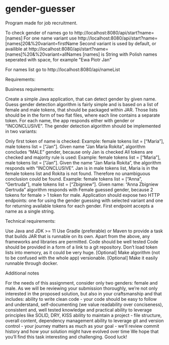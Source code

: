 # gender-guesser

Program made for job recruitment.

To check gender of names go to http://localhost:8080/api/start?name=[names]
For one name variant use http://localhost:8080/api/start?name=[names]20&%20variant=firstName
Second variant is used by default, or availible at http://localhost:8080/api/start?name=[names]%20&%20variant=allNames
[names] is String with Polish names seperated with space, for example "Ewa Piotr Jan"

For names list go to http://localhost:8080/api/nameList

Requirements:

Business requirements:

Create a simple Java application, that can detect gender by given name. Guess gender detection algorithm is fairly simple and is based on a list of female and male tokens, that should be packaged within JAR. Those lists should be in the form of two flat files, where each line contains a separate token. For each name, the app responds either with gender or “INCONCLUSIVE”. The gender detection algorithm should be implemented in two variants: 

Only first token of name is checked: 
Example: female tokens list = [“Maria”], male tokens list = [“Jan”]. Given name “Jan Maria Rokita”, algorithm concludes “MALE” gender, because only Jan is checked
All tokens are checked and majority rule is used:
Example: female tokens list =  [“Maria”],  male tokens list =  [“Jan”]. Given the name “Jan Maria Rokita”, the algorithm responds with “INCONCLUSIVE”. Jan is in male tokens list, Maria is in the female tokens list and Rokita is not found. Therefore no unambiguous conclusion could be found.
Example: female tokens list = [“Anna”, “Gertruda”], male tokens list = [“Zbigniew”]. Given name: “Anna Zbigniew Gertruda” algorithm responds with Female guessed gender, because 2 tokens for female > 1 token for male.
Application should expose two HTTP endpoints: one for using the gender guessing with selected variant and one for returning available tokens for each gender. First endpoint accepts a name as a single string.

Technical requirements:

Use Java and JDK >= 11
Use Gradle (preferable) or Maven to provide a task that builds JAR that is runnable on its own.
Apart from the above, any frameworks and libraries are permitted.
Code should be well tested
Code should be provided in a form of a link to a git repository.
Don’t load token lists into memory, as it could be very huge.
[Optional] Make algorithm (not to be confused with the whole app) versionable.
[Optional] Make it easily runnable through docker.

Additional notes

For the needs of this assignment, consider only two genders: female and male.
As we will be reviewing your submission thoroughly, we’re not only interested in the proposed solution, but also in your craftsmanship and that includes:
ability to write clean code - your code should be easy to follow and understand, self-documenting (we value readability over conciseness), consistent and, well tested 
knowledge and practical ability to leverage principles like SOLID, DRY, KISS
ability to maintain a project - file structure, overall content, dependency management
ability to leverage git and version control - your journey matters as much as your goal - we’ll review commit history and how your solution might have evolved over time
We hope that you’ll find this task interesting and challenging. Good luck!
